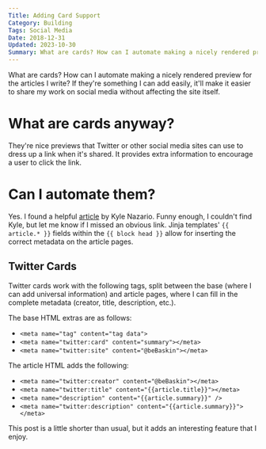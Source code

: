 ```yaml
---
Title: Adding Card Support
Category: Building
Tags: Social Media
Date: 2018-12-31
Updated: 2023-10-30
Summary: What are cards? How can I automate making a nicely rendered preview for the articles I write?
---
```


What are cards? How can I automate making a nicely rendered preview for the articles I write? If they're something I can add easily, it'll make it easier to share my work on social media without affecting the site itself.

# What are cards anyway?

They're nice previews that Twitter or other social media sites can use to dress up a link when it's shared. It provides extra information to encourage a user to click the link.

# Can I automate them?

Yes. I found a helpful [article](https://www.technorms.com/45925/create-shareable-website-facebook-twitter-sharing-tags) by Kyle Nazario. Funny enough, I couldn't find Kyle, but let me know if I missed an obvious link. Jinja templates' `{{ article.* }}` fields within the ``{{ block head }}`` allow for inserting the correct metadata on the article pages.

## Twitter Cards

Twitter cards work with the following tags, split between the base (where I can add universal information) and article pages, where I can fill in the complete metadata (creator, title, description, etc.).

The base HTML extras are as follows:

- `<meta name="tag" content="tag data">`
- `<meta name="twitter:card" content="summary"></meta>`
- `<meta name="twitter:site" content="@beBaskin"></meta>`

The article HTML adds the following:

- `<meta name="twitter:creator" content="@beBaskin"></meta>`
- `<meta name="twitter:title" content="{{article.title}}"></meta>`
- `<meta name="description" content="{{article.summary}}" />`
- `<meta name="twitter:description" content="{{article.summary}}"></meta>`

This post is a little shorter than usual, but it adds an interesting feature that I enjoy.
